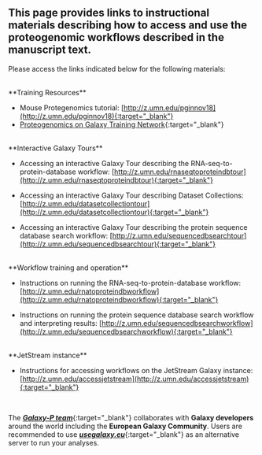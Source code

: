 ## This page provides links to instructional materials describing how to access and use the proteogenomic workflows described in the manuscript text.

Please access the links indicated below for the following materials:

<br />
**Training Resources**

- Mouse Protegenomics tutorial: [http://z.umn.edu/pginnov18](http://z.umn.edu/pginnov18){:target="_blank"}
- [Proteogenomics on Galaxy Training Network](https://galaxyproject.github.io/training-material/topics/proteomics/){:target="_blank"}


<br />
**Interactive Galaxy Tours**

- Accessing an interactive Galaxy Tour describing the RNA-seq-to-protein-database workflow: [http://z.umn.edu/rnaseqtoproteindbtour](http://z.umn.edu/rnaseqtoproteindbtour){:target="_blank"}

- Accessing an interactive Galaxy Tour describing Dataset Collections: [http://z.umn.edu/datasetcollectiontour](http://z.umn.edu/datasetcollectiontour){:target="_blank"}

- Accessing an interactive Galaxy Tour describing the protein sequence database search workflow: [http://z.umn.edu/sequencedbsearchtour](http://z.umn.edu/sequencedbsearchtour){:target="_blank"}

<br />
**Workflow training and operation**

- Instructions on running the RNA-seq-to-protein-database workflow: [http://z.umn.edu/rnatoproteindbworkflow](http://z.umn.edu/rnatoproteindbworkflow){:target="_blank"}

- Instructions on running the protein sequence database search workflow and interpreting results: [http://z.umn.edu/sequencedbsearchworkflow](http://z.umn.edu/sequencedbsearchworkflow){:target="_blank"}

<br />
**JetStream instance**

- Instructions for accessing workflows on the JetStream Galaxy instance: [http://z.umn.edu/accessjetstream](http://z.umn.edu/accessjetstream){:target="_blank"}

<br />

The [**_Galaxy-P team_**](http://galaxyp.org){:target="_blank"} collaborates with **Galaxy developers** around the world including the **European Galaxy Community**. Users are recommended to use [**_usegalaxy.eu_**](https://usegalaxy.eu){:target="_blank"} as an alternative server to run your analyses.

